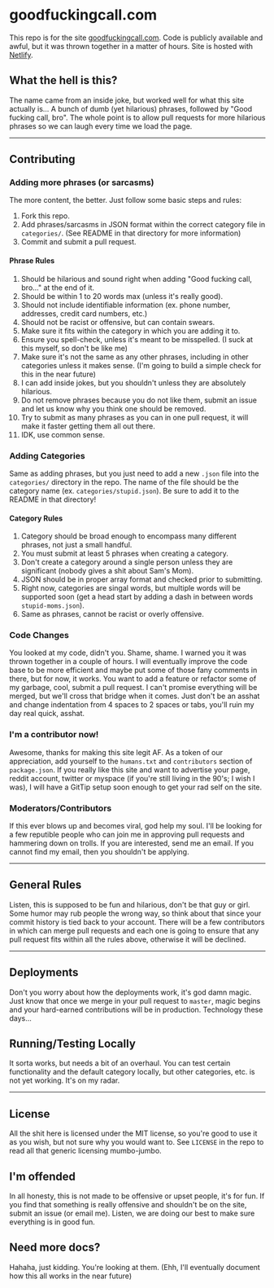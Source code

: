 # goodfuckingcall.com
This repo is for the site [goodfuckingcall.com](https://goodfuckingcall.com). Code is publicly available and awful, but it was thrown together in a matter of hours. Site is hosted with [Netlify](https://netlify.com).

## What the hell is this?
The name came from an inside joke, but worked well for what this site actually is... A bunch of dumb (yet hilarious) phrases, followed by "Good fucking call, bro". The whole point is to allow pull requests for more hilarious phrases so we can laugh every time we load the page.

---

## Contributing

### Adding more phrases (or sarcasms)
The more content, the better. Just follow some basic steps and rules:

1. Fork this repo.
2. Add phrases/sarcasms in JSON format within the correct category file in `categories/`. (See README in that directory for more information)
3. Commit and submit a pull request.

#### Phrase Rules

1. Should be hilarious and sound right when adding "Good fucking call, bro..." at the end of it.
2. Should be within 1 to 20 words max (unless it's really good).
3. Should not include identifiable information (ex. phone number, addresses, credit card numbers, etc.)
4. Should not be racist or offensive, but can contain swears.
5. Make sure it fits within the category in which you are adding it to.
6. Ensure you spell-check, unless it's meant to be misspelled. (I suck at this myself, so don't be like me)
7. Make sure it's not the same as any other phrases, including in other categories unless it makes sense. (I'm going to build a simple check for this in the near future)
8. I can add inside jokes, but you shouldn't unless they are absolutely hilarious.
9. Do not remove phrases because you do not like them, submit an issue and let us know why you think one should be removed.
10. Try to submit as many phrases as you can in one pull request, it will make it faster getting them all out there.
10. IDK, use common sense.

### Adding Categories
Same as adding phrases, but you just need to add a new `.json` file into the `categories/` directory in the repo. The name of the file should be the category name (ex. `categories/stupid.json`). Be sure to add it to the README in that directory!

#### Category Rules

1. Category should be broad enough to encompass many different phrases, not just a small handful.
2. You must submit at least 5 phrases when creating a category.
3. Don't create a category around a single person unless they are significant (nobody gives a shit about Sam's Mom).
4. JSON should be in proper array format and checked prior to submitting.
5. Right now, categories are singal words, but multiple words will be supported soon (get a head start by adding a dash in between words `stupid-moms.json`).
6. Same as phrases, cannot be racist or overly offensive.

### Code Changes
You looked at my code, didn't you. Shame, shame. I warned you it was thrown together in a couple of hours. I will eventually improve the code base to be more efficient and maybe put some of those fany comments in there, but for now, it works. You want to add a feature or refactor some of my garbage, cool, submit a pull request. I can't promise everything will be merged, but we'll cross that bridge when it comes. Just don't be an asshat and change indentation from 4 spaces to 2 spaces or tabs, you'll ruin my day real quick, asshat.

### I'm a contributor now!
Awesome, thanks for making this site legit AF. As a token of our appreciation, add yourself to the `humans.txt` and `contributors` section of `package.json`. If you really like this site and want to advertise your page, reddit account, twitter or myspace (if you're still living in the 90's; I wish I was), I will have a GitTip setup soon enough to get your rad self on the site.

### Moderators/Contributors
If this ever blows up and becomes viral, god help my soul. I'll be looking for a few reputible people who can join me in approving pull requests and hammering down on trolls. If you are interested, send me an email. If you cannot find my email, then you shouldn't be applying.

---

## General Rules

Listen, this is supposed to be fun and hilarious, don't be that guy or girl. Some humor may rub people the wrong way, so think about that since your commit history is tied back to your account. There will be a few contributors in which can merge pull requests and each one is going to ensure that any pull request fits within all the rules above, otherwise it will be declined.

---

## Deployments
Don't you worry about how the deployments work, it's god damn magic. Just know that once we merge in your pull request to `master`, magic begins and your hard-earned contributions will be in production. Technology these days...

## Running/Testing Locally
It sorta works, but needs a bit of an overhaul. You can test certain functionality and the default category locally, but other categories, etc. is not yet working. It's on my radar.

---

## License
All the shit here is licensed under the MIT license, so you're good to use it as you wish, but not sure why you would want to. See `LICENSE` in the repo to read all that generic licensing mumbo-jumbo.

## I'm offended
In all honesty, this is not made to be offensive or upset people, it's for fun. If you find that something is really offensive and shouldn't be on the site, submit an issue (or email me). Listen, we are doing our best to make sure everything is in good fun.

## Need more docs?
Hahaha, just kidding. You're looking at them. (Ehh, I'll eventually document how this all works in the near future)

